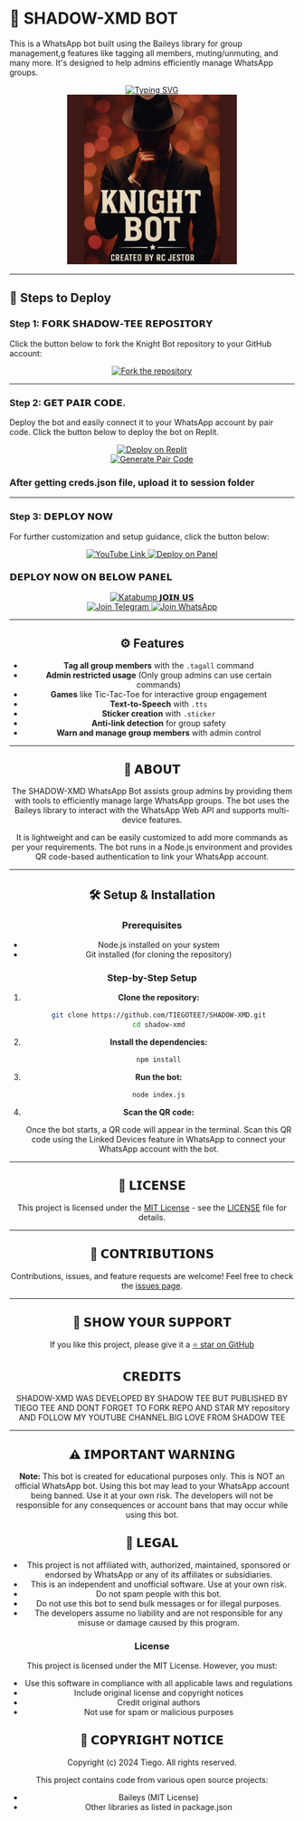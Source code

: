# 🤖 SHADOW-XMD BOT

This is a WhatsApp bot built using the Baileys library for group management,g features like tagging all members, muting/unmuting, and many more. It's designed to help admins efficiently manage WhatsApp groups.

<div align="center"> 
  <a href="https://git.io/typing-svg"> 
    <img src="https://readme-typing-svg.demolab.com?font=Ribeye&size=50&pause=1000&color=33ff00&center=true&width=910&height=100&lines=Big+thanks+to+Tiego;Multi+Device+Whatsapp+Bot;Coded+By+shadow-tee" alt="Typing SVG" />
  </a> 
</div> 

<div align="center"> 
  <a href="https://www.youtube.com/@tiegotee7"> 
    <img src="https://github.com/mruniquehacker/Knightbot-MD/blob/main/assets/bot_image.jpg" alt="Knight Bot" height="300"> 
  </a> 
</div>

---

## 🚀 Steps to Deploy

### Step 1: 𝗙𝗢𝗥𝗞 𝗦𝗛𝗔𝗗𝗢𝗪-𝗧𝗘𝗘 𝗥𝗘𝗣𝗢𝗦𝗜𝗧𝗢𝗥𝗬

Click the button below to fork the Knight Bot repository to your GitHub account:

<div align="center">
  <a href="https://github.com/TIEGOTEE7/SHADOW-XMD/fork">
    <img src="https://img.shields.io/badge/Fork-Repository-blue?style=for-the-badge" alt="Fork the repository"/>
  </a>
</div>

---

### Step 2: 𝗚𝗘𝗧 𝗣𝗔𝗜𝗥 𝗖𝗢𝗗𝗘.

Deploy the bot and easily connect it to your WhatsApp account by pair code. Click the button below to deploy the bot on Replit.

<div align="center">
  <a href="https://replit.com/@DGXeon/Xeon-PairCode?v=1" target="_blank">
    <img src="https://img.shields.io/badge/GET%20PAIR%20CODE-Replit-success?style=for-the-badge" alt="Deploy on Replit"/>
  </a>
</div>

<div align="center">
  <a href="https://knight-bot-paircode.onrender.com" target="_blank">
    <img src="https://img.shields.io/badge/GET%20PAIR%20CODE-Easy%20Method-ff4d4d?style=for-the-badge" alt="Generate Pair Code"/>
  </a>
</div>


### After getting creds.json file, upload it to session folder

---

### Step 3: 𝗗𝗘𝗣𝗟𝗢𝗬 𝗡𝗢𝗪

For further customization and setup guidance, click the button below:

<div align="center">
  <a href="https://www.youtube.com/@tiegotee7">
    <img src="https://img.shields.io/badge/Deploy Tutorial-dc3545?style=for-the-badge&logo=youtube" alt="YouTube Link"/>
  </a>
  <a href="https://bot-hosting.net/?aff=1068419752923508776">
    <img src="https://img.shields.io/badge/Deploy on Panel-28a745?style=for-the-badge" alt="Deploy on Panel"/>
  </a>
</div>


### 𝗗𝗘𝗣𝗟𝗢𝗬 𝗡𝗢𝗪 𝗢𝗡 𝗕𝗘𝗟𝗢𝗪 𝗣𝗔𝗡𝗘𝗟
<div align="center">
<a href="https://dashboard.katabump.com/auth/login#d6b7d6" target="_blank">
  <img src="https://img.shields.io/badge/Katabump-D6B7D6?style=for-the-badge&logo=server&logoColor=black" alt="Katabump"/>
</Kni

### 𝗝𝗢𝗜𝗡 𝗨𝗦

<div align="center">
  <a href="https://t.me/+3QhFUZHx-nhhZfjb61">
    <img src="https://img.shields.io/badge/Join%20Telegram-0078E7?style=for-the-badge&logo=telegram&logoColor=white" alt="Join Telegram"/>
  </a>
  <a href="https://whatsapp.com/channel/0029VbBE8ErLSmbWhLrLkR0v">
    <img src="https://img.shields.io/badge/Join%20WhatsApp-25D366?style=for-the-badge&logo=whatsapp&logoColor=white" alt="Join WhatsApp"/>
  </a>
</div>

---

## ⚙️ Features

- **Tag all group members** with the `.tagall` command
- **Admin restricted usage** (Only group admins can use certain commands)
- **Games** like Tic-Tac-Toe for interactive group engagement
- **Text-to-Speech** with `.tts`
- **Sticker creation** with `.sticker`
- **Anti-link detection** for group safety
- **Warn and manage group members** with admin control

---

## 📖 𝗔𝗕𝗢𝗨𝗧

The SHADOW-XMD WhatsApp Bot assists group admins by providing them with tools to efficiently manage large WhatsApp groups. The bot uses the Baileys library to interact with the WhatsApp Web API and supports multi-device features.

It is lightweight and can be easily customized to add more commands as per your requirements. The bot runs in a Node.js environment and provides QR code-based authentication to link your WhatsApp account.

---

## 🛠️ Setup & Installation

### Prerequisites

- Node.js installed on your system
- Git installed (for cloning the repository)

### Step-by-Step Setup

1. **Clone the repository:**

    ```bash
    git clone https://github.com/TIEGOTEE7/SHADOW-XMD.git
    cd shadow-xmd
    ```

2. **Install the dependencies:**

    ```bash
    npm install
    ```

3. **Run the bot:**

    ```bash
    node index.js
    ```

4. **Scan the QR code:**

    Once the bot starts, a QR code will appear in the terminal. Scan this QR code using the Linked Devices feature in WhatsApp to connect your WhatsApp account with the bot.

---


## 📄 𝗟𝗜𝗖𝗘𝗡𝗦𝗘

This project is licensed under the [MIT License](https://opensource.org/licenses/MIT) - see the [LICENSE](https://github.com/TIEGOTEE7/SHADOW-XMD/blob/main/LICENSE) file for details.

---

## 🙌 𝗖𝗢𝗡𝗧𝗥𝗜𝗕𝗨𝗧𝗜𝗢𝗡𝗦

Contributions, issues, and feature requests are welcome! Feel free to check the [issues page](https://github.com/TIEGOTEE7/SHADOW-XMD/issues).

---

## 🌟 𝗦𝗛𝗢𝗪 𝗬𝗢𝗨𝗥 𝗦𝗨𝗣𝗣𝗢𝗥𝗧

If you like this project, please give it a [⭐️ star on GitHub](https://github.com/TIEGOTEE7/SHADOW-XMD)


## 𝗖𝗥𝗘𝗗𝗜𝗧𝗦

SHADOW-XMD WAS DEVELOPED BY SHADOW TEE BUT PUBLISHED BY TIEGO TEE AND DONT FORGET TO FORK REPO AND STAR MY repository AND FOLLOW MY YOUTUBE CHANNEL.BIG LOVE FROM SHADOW TEE

---

## ⚠️ 𝗜𝗠𝗣𝗢𝗥𝗧𝗔𝗡𝗧 𝗪𝗔𝗥𝗡𝗜𝗡𝗚

**Note:** This bot is created for educational purposes only. This is NOT an official WhatsApp bot. Using this bot may lead to your WhatsApp account being banned. Use it at your own risk. The developers will not be responsible for any consequences or account bans that may occur while using this bot.

## 📝 𝗟𝗘𝗚𝗔𝗟

- This project is not affiliated with, authorized, maintained, sponsored or endorsed by WhatsApp or any of its affiliates or subsidiaries.
- This is an independent and unofficial software. Use at your own risk.
- Do not spam people with this bot.
- Do not use this bot to send bulk messages or for illegal purposes.
- The developers assume no liability and are not responsible for any misuse or damage caused by this program.

### License
This project is licensed under the MIT License. However, you must:
- Use this software in compliance with all applicable laws and regulations
- Include original license and copyright notices
- Credit original authors
- Not use for spam or malicious purposes

## 📜 𝗖𝗢𝗣𝗬𝗥𝗜𝗚𝗛𝗧 𝗡𝗢𝗧𝗜𝗖𝗘

Copyright (c) 2024 Tiego. All rights reserved.

This project contains code from various open source projects:
- Baileys (MIT License)
- Other libraries as listed in package.json
